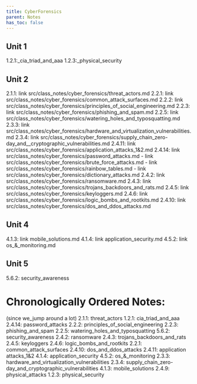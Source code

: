 ```yaml
---
title: CyberForensics
parent: Notes
has_toc: false
---
```


## Unit 1
1.2.1:_cia_triad_and_aaa
1.2.3:_physical_security
## Unit 2
2.1.1:   link src/class_notes/cyber_forensics/threat_actors.md 
2.2.1:   link src/class_notes/cyber_forensics/common_attack_surfaces.md 
2.2.2:   link src/class_notes/cyber_forensics/principles_of_social_engineering.md 
2.2.3:   link src/class_notes/cyber_forensics/phishing_and_spam.md 
2.2.5:   link src/class_notes/cyber_forensics/watering_holes_and_typosquatting.md 
2.3.3:   link src/class_notes/cyber_forensics/hardware_and_virtualization_vulnerabilities.md 
2.3.4:   link src/class_notes/cyber_forensics/supply_chain_zero-day_and__cryptographic_vulnerabilities.md 
2.4.11:  link src/class_notes/cyber_forensics/application_attacks_1&2.md 
2.4.14:  link src/class_notes/cyber_forensics/password_attacks.md 
      -  link src/class_notes/cyber_forensics/brute_force_attacks.md 
      -  link src/class_notes/cyber_forensics/rainbow_tables.md 
      -  link src/class_notes/cyber_forensics/dictionary_attacks.md 
2.4.2:   link src/class_notes/cyber_forensics/ransomware.md 
2.4.3:   link src/class_notes/cyber_forensics/trojans_backdoors_and_rats.md 
2.4.5:   link src/class_notes/cyber_forensics/keyloggers.md 
2.4.6:   link src/class_notes/cyber_forensics/logic_bombs_and_rootkits.md 
2.4.10:  link src/class_notes/cyber_forensics/dos_and_ddos_attacks.md 
## Unit 4
4.1.3:   link mobile_solutions.md 
4.1.4:   link application_security.md 
4.5.2:   link os_&_monitoring.md 
## Unit 5
5.6.2:  security_awareness

# Chronologically Ordered Notes:
(since we_jump around a lot)
2.1.1:  threat_actors
1.2.1:  cia_triad_and_aaa
2.4.14: password_attacks
2.2.2:  principles_of_social_engineering
2.2.3:  phishing_and_spam
2.2.5:  watering_holes_and_typosquatting
5.6.2:  security_awareness
2.4.2:  ransomware
2.4.3:  trojans_backdoors_and_rats
2.4.5:  keyloggers
2.4.6:  logic_bombs_and_rootkits
2.2.1:  common_attack_surfaces
2.4.10: dos_and_ddos_attacks
2.4.11: application attacks_1&2
4.1.4:  application_security
4.5.2:  os_&_monitoring
2.3.3:  hardware_and_virtualization_vulnerabilities
2.3.4:  supply_chain_zero-day_and_cryptographic_vulnerabilities
4.1.3:  mobile_solutions
2.4.9:  physical_attacks
1.2.3:  physical_security


